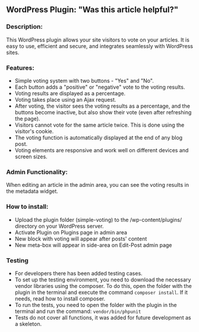 ## WordPress Plugin: "Was this article helpful?"

### Description:

This WordPress plugin allows your site visitors to vote on your articles. It is easy to use, efficient and secure, and integrates seamlessly with WordPress sites.

### Features:

- Simple voting system with two buttons - "Yes" and "No".
- Each button adds a "positive" or "negative" vote to the voting results.
- Voting results are displayed as a percentage.
- Voting takes place using an Ajax request.
- After voting, the visitor sees the voting results as a percentage, and the buttons become inactive, but also show their vote (even after refreshing the page).
- Visitors cannot vote for the same article twice. This is done using the visitor's cookie.
- The voting function is automatically displayed at the end of any blog post.
- Voting elements are responsive and work well on different devices and screen sizes.

### Admin Functionality:

When editing an article in the admin area, you can see the voting results in the metadata widget.

### How to install:

- Upload the plugin folder (simple-voting) to the /wp-content/plugins/ directory on your WordPress server.
- Activate Plugin on Plugins page in admin area
- New block with voting will appear after posts' content
- New meta-box will appear in side-area on Edit-Post admin page

### Testing

- For developers there has been added testing cases.
- To set up the testing environment, you need to download the necessary vendor libraries using the composer. To do this, open the folder with the plugin in the terminal and execute the command `composer install`. If it needs, read how to install composer.
- To run the tests, you need to open the folder with the plugin in the terminal and run the command: `vendor/bin/phpunit`
- Tests do not cover all functions, it was added for future development as a skeleton.